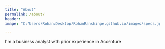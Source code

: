 ```yaml
---
title: "About"
permalink: /about/
header:
image: "C:/Users/Rohan/Desktop/RohanRanshinge.github.io/images/specs.jpg"

---
```


I'm a business analyst with prior experience in Accenture
